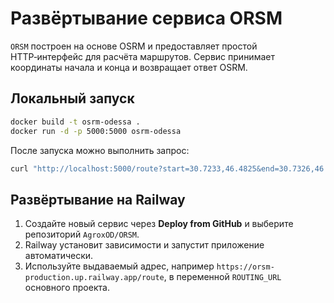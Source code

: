 <!-- Назначение файла: инструкция по запуску сервиса ORSM. -->

# Развёртывание сервиса ORSM

`ORSM` построен на основе OSRM и предоставляет простой HTTP‑интерфейс для расчёта маршрутов. Сервис принимает координаты начала и конца и возвращает ответ OSRM.

## Локальный запуск
```bash
docker build -t osrm-odessa .
docker run -d -p 5000:5000 osrm-odessa
```
После запуска можно выполнить запрос:
```bash
curl "http://localhost:5000/route?start=30.7233,46.4825&end=30.7326,46.4775"
```

## Развёртывание на Railway
1. Создайте новый сервис через **Deploy from GitHub** и выберите репозиторий `AgroxOD/ORSM`.
2. Railway установит зависимости и запустит приложение автоматически.
3. Используйте выдаваемый адрес, например `https://orsm-production.up.railway.app/route`, в переменной `ROUTING_URL` основного проекта.
